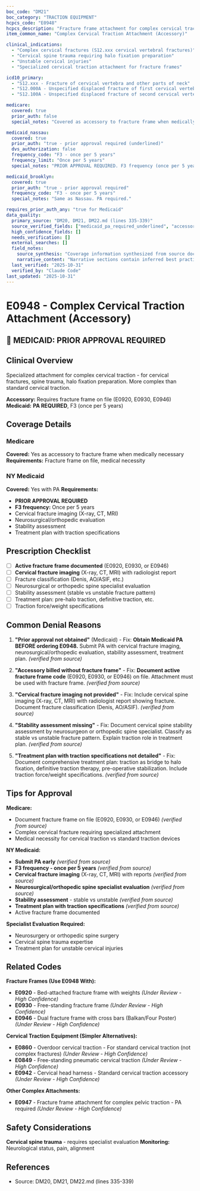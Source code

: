 ```yaml
---
boc_code: "DM21"
boc_category: "TRACTION EQUIPMENT"
hcpcs_code: "E0948"
hcpcs_description: "Fracture frame attachment for complex cervical traction"
item_common_name: "Complex Cervical Traction Attachment (Accessory)"

clinical_indications:
  - "Complex cervical fractures (S12.xxx cervical vertebral fractures)"
  - "Cervical spine trauma requiring halo fixation preparation"
  - "Unstable cervical injuries"
  - "Specialized cervical traction attachment for fracture frames"

icd10_primary:
  - "S12.xxx - Fracture of cervical vertebra and other parts of neck"
  - "S12.000A - Unspecified displaced fracture of first cervical vertebra"
  - "S12.100A - Unspecified displaced fracture of second cervical vertebra"

medicare:
  covered: true
  prior_auth: false
  special_notes: "Covered as accessory to fracture frame when medically necessary. Requires fracture frame on file (E0920, E0930, E0946)."

medicaid_nassau:
  covered: true
  prior_auth: "true - prior approval required (underlined)"
  dvs_authorization: false
  frequency_code: "F3 - once per 5 years"
  frequency_limit: "Once per 5 years"
  special_notes: "PRIOR APPROVAL REQUIRED. F3 frequency (once per 5 years). Documentation: cervical fracture imaging (X-ray, CT, MRI), neurosurgical/orthopedic evaluation, stability assessment, treatment plan with traction specifications."

medicaid_brooklyn:
  covered: true
  prior_auth: "true - prior approval required"
  frequency_code: "F3 - once per 5 years"
  special_notes: "Same as Nassau. PA required."

requires_prior_auth_any: "true for Medicaid"
data_quality:
  primary_source: "DM20, DM21, DM22.md (lines 335-339)"
  source_verified_fields: ["medicaid_pa_required_underlined", "accessory_fracture_frame", "f3_once_per_5years", "cervical_fracture_imaging", "stability_assessment", "halo_fixation_preparation"]
  high_confidence_fields: []
  needs_verification: []
  external_searches: []
  field_notes:
    source_synthesis: "Coverage information synthesized from source document"
    narrative_content: "Narrative sections contain inferred best practices and typical coverage patterns"
  last_verified: "2025-10-31"
  verified_by: "Claude Code"
last_updated: "2025-10-31"
---
```


# E0948 - Complex Cervical Traction Attachment (Accessory)

## 🚨 MEDICAID: PRIOR APPROVAL REQUIRED

## Clinical Overview
Specialized attachment for complex cervical traction - for cervical fractures, spine trauma, halo fixation preparation. More complex than standard cervical traction.

**Accessory:** Requires fracture frame on file (E0920, E0930, E0946)
**Medicaid:** **PA REQUIRED**, F3 (once per 5 years)

## Coverage Details

### Medicare
**Covered:** Yes as accessory to fracture frame when medically necessary
**Requirements:** Fracture frame on file, medical necessity

### NY Medicaid
**Covered:** Yes with PA
**Requirements:**
- **PRIOR APPROVAL REQUIRED**
- **F3 frequency:** Once per 5 years
- Cervical fracture imaging (X-ray, CT, MRI)
- Neurosurgical/orthopedic evaluation
- Stability assessment
- Treatment plan with traction specifications

## Prescription Checklist
- [ ] **Active fracture frame documented** (E0920, E0930, or E0946)
- [ ] **Cervical fracture imaging** (X-ray, CT, MRI) with radiologist report
- [ ] Fracture classification (Denis, AO/ASIF, etc.)
- [ ] Neurosurgical or orthopedic spine specialist evaluation
- [ ] Stability assessment (stable vs unstable fracture pattern)
- [ ] Treatment plan: pre-halo traction, definitive traction, etc.
- [ ] Traction force/weight specifications

## Common Denial Reasons

1. **"Prior approval not obtained"** (Medicaid) - Fix: **Obtain Medicaid PA BEFORE ordering E0948.** Submit PA with cervical fracture imaging, neurosurgical/orthopedic evaluation, stability assessment, treatment plan. *(verified from source)*

2. **"Accessory billed without fracture frame"** - Fix: **Document active fracture frame code** (E0920, E0930, or E0946) on file. Attachment must be used with fracture frame. *(verified from source)*

3. **"Cervical fracture imaging not provided"** - Fix: Include cervical spine imaging (X-ray, CT, MRI) with radiologist report showing fracture. Document fracture classification (Denis, AO/ASIF). *(verified from source)*

4. **"Stability assessment missing"** - Fix: Document cervical spine stability assessment by neurosurgeon or orthopedic spine specialist. Classify as stable vs unstable fracture pattern. Explain traction role in treatment plan. *(verified from source)*

5. **"Treatment plan with traction specifications not detailed"** - Fix: Document comprehensive treatment plan: traction as bridge to halo fixation, definitive traction therapy, pre-operative stabilization. Include traction force/weight specifications. *(verified from source)*

## Tips for Approval

**Medicare:**
- Document fracture frame on file (E0920, E0930, or E0946) *(verified from source)*
- Complex cervical fracture requiring specialized attachment
- Medical necessity for cervical traction vs standard traction devices

**NY Medicaid:**
- **Submit PA early** *(verified from source)*
- **F3 frequency - once per 5 years** *(verified from source)*
- **Cervical fracture imaging** (X-ray, CT, MRI) with reports *(verified from source)*
- **Neurosurgical/orthopedic spine specialist evaluation** *(verified from source)*
- **Stability assessment** - stable vs unstable *(verified from source)*
- **Treatment plan with traction specifications** *(verified from source)*
- Active fracture frame documented

**Specialist Evaluation Required:**
- Neurosurgery or orthopedic spine surgery
- Cervical spine trauma expertise
- Treatment plan for unstable cervical injuries

## Related Codes

**Fracture Frames (Use E0948 With):**
- **E0920** - Bed-attached fracture frame with weights *(Under Review - High Confidence)*
- **E0930** - Free-standing fracture frame *(Under Review - High Confidence)*
- **E0946** - Dual fracture frame with cross bars (Balkan/Four Poster) *(Under Review - High Confidence)*

**Cervical Traction Equipment (Simpler Alternatives):**
- **E0860** - Overdoor cervical traction - For standard cervical traction (not complex fractures) *(Under Review - High Confidence)*
- **E0849** - Free-standing pneumatic cervical traction *(Under Review - High Confidence)*
- **E0942** - Cervical head harness - Standard cervical traction accessory *(Under Review - High Confidence)*

**Other Complex Attachments:**
- **E0947** - Fracture frame attachment for complex pelvic traction - PA required *(Under Review - High Confidence)*


## Safety Considerations
**Cervical spine trauma** - requires specialist evaluation
**Monitoring:** Neurological status, pain, alignment

## References
- Source: DM20, DM21, DM22.md (lines 335-339)
